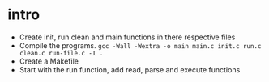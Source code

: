 # intro

- Create init, run clean and main functions in there respective files
- Compile the programs. `gcc -Wall -Wextra -o main main.c init.c run.c clean.c run-file.c -I .`
- Create a Makefile
- Start with the run function, add read, parse and execute functions
